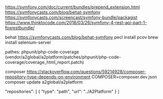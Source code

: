 https://symfony.com/doc/current/bundles/prepend_extension.html
https://symfonycasts.com/blog/behat-symfony
https://symfonycasts.com/screencast/symfony-bundle/packagist
https://www.thinktocode.com/2018/03/26/symfony-4-rest-api-part-1-fosrestbundle/

behat
    https://symfonycasts.com/blog/behat-symfony
    pecl install pcov
    brew install selenium-server
    

pathes:
    phpunit/php-code-coverage
    (vendor/a2global/a2platform/patches/phpunit/php-code-coverage/coverage_html_report.patch)

composer
    https://stackoverflow.com/questions/59214928/composer-repository-type-depends-on-environment
    COMPOSER=composer.dev.json composer update a2global/a2platform


"repositories": [
    {
        "type": "path",
        "url": "../A2Platform"
    }
]